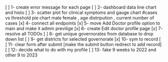 [ ] 1- create error message for each page 
[ ] 2- dashboard data line chart and histo 
[ ] 3- scatter plot for clinical symptoms and gauge chart #cases vs threshold  pie chart male female  , age distripution , current number of cases 
[x] 4- connect all endpoints 
[x] 5- move Add Doctor profile option to main and make it admin previlige 
[x] 6- create Edit doctor profile page 
[x] 7- resolve all TODOs
[ ] 8- get unique governorates from database to drop down list 
[ ] 9- get districts for selected governorate
[x] 10- sym to record 
[ ] 11- clear form after submit [make the submit button redirect to add record]
[ ] 12- decide what to do with my profile
[ ] 13- fake 9 weeks to 2022 and other 9 to 2023 